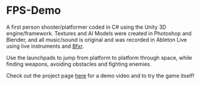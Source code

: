 # FPS-Demo

A first person shooter/platformer coded in C# using the Unity 3D engine/framework. Textures and AI Models were created in Photoshop and Blender, and all music/sound is original and was recorded in Ableton Live using live instruments and [Bfxr](http://www.bfxr.net/).

Use the launchpads to jump from platform to platform through space, while finding weapons, avoiding obstacles and fighting enemies.

Check out the project page [here](http://guarrana.github.io/html5/index.html) for a demo video and to try the game itself!

